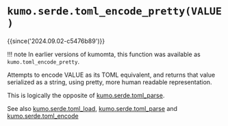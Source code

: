 # `kumo.serde.toml_encode_pretty(VALUE)`

{{since('2024.09.02-c5476b89')}}

!!! note
    In earlier versions of kumomta, this function was available
    as `kumo.toml_encode_pretty`.

Attempts to encode VALUE as its TOML equivalent, and returns that value
serialized as a string, using pretty, more human readable representation.

This is logically the opposite of [kumo.serde.toml_parse](toml_parse.md).

See also [kumo.serde.toml_load](toml_load.md),
[kumo.serde.toml_parse](toml_parse.md) and
[kumo.serde.toml_encode](toml_encode.md)


